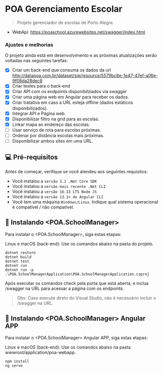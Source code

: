 # POA Gerenciamento Escolar

> Projeto gerenciador de escolas de Porto Alegre.

- WebApi: https://poaschool.azurewebsites.net/swagger/index.html

### Ajustes e melhorias

O projeto ainda está em desenvolvimento e as próximas atualizações serão voltadas nas seguintes tarefas:

- [x] Criar um back-end que consuma os dados da url http://datapoa.com.br/dataset/sie/resource/5579bc8e-1e47-47ef-a06e-9f08da28dec8
- [x] Criar testes para o back-end
- [x] Criar API com os endpoints disponibilziados via swagger
- [x] Criar uma página web em Angular para receber os dados.
- [x] Criar tratativa em caso a URL esteja offline (dados estáticos disponibilizados).
- [x] Integrar API e Página web.
- [x] Disponibilizar filtro na grid para as escolas.
- [x] Linkar mapa ao endereço das escolas.
- [ ] Usar serviço de rota para escolas próximas.
- [ ] Ordenar por distância escolas mais próximas.
- [ ] Disponibilizar ambos sites em uma URL.

## 💻 Pré-requisitos

Antes de começar, verifique se você atendeu aos seguintes requisitos:
<!---Estes são apenas requisitos de exemplo. Adicionar, duplicar ou remover conforme necessário--->
* Você instalou a `versão 3.1 .Net Core SDK`
* Você instalou a `versão mais recente .Net CLI`
* Você instalou a `versão 16.13 LTS Node JS`
* Você instalou a `versão 13.1+ do Angular CLI`
* Você tem uma máquina `Windows/Linux`. Indique qual sistema operacional é compatível / não compatível.

## 🚀 Instalando <POA.SchoolManager>

Para instalar o <POA.SchoolManager>, siga estas etapas:

Linux e macOS (back-end):
Use os comandos abaixo na pasta <src> do projeto.
```
dotnet restore
dotnet build
dotnet test
dotnet run
dotnet run -p .\POA.SchoolManagerApplication\POA.SchoolManagerApplication.csproj
```
Após executar os comandos check pela porta que está aberta, e inclua /swagger na URL para acessar a página com os endpoints.

>Obs: Caso execute direto do Visual Studio, não é necessário incluir o /swagger na URL.

## 🚀 Instalando <POA.SchoolManager> Angular APP

Para instalar o <POA.SchoolManager> Angular APP, siga estas etapas:

Linux e macOS (back-end):
Use os comandos abaixo na pasta wwwroot/application/poa-webapp.

```
npm install
ng serve
```

